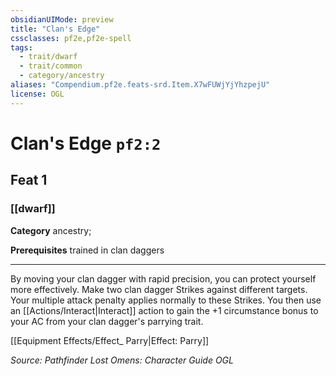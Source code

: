 ```yaml
---
obsidianUIMode: preview
title: "Clan's Edge"
cssclasses: pf2e,pf2e-spell
tags:
  - trait/dwarf
  - trait/common
  - category/ancestry
aliases: "Compendium.pf2e.feats-srd.Item.X7wFUWjYjYhzpejU"
license: OGL
---
```

# Clan's Edge `pf2:2`
## Feat 1
### [[dwarf]]

**Category** ancestry; 



**Prerequisites** trained in clan daggers
* * *
By moving your clan dagger with rapid precision, you can protect yourself more effectively. Make two clan dagger Strikes against different targets. Your multiple attack penalty applies normally to these Strikes. You then use an [[Actions/Interact|Interact]] action to gain the +1 circumstance bonus to your AC from your clan dagger's parrying trait.

[[Equipment Effects/Effect_ Parry|Effect: Parry]]

*Source: Pathfinder Lost Omens: Character Guide*
*OGL*
